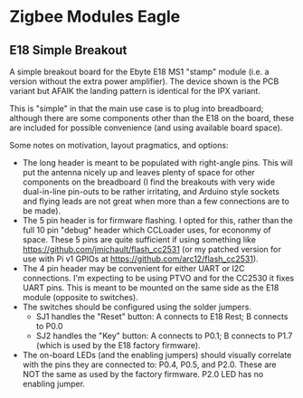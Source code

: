 # Zigbee Modules Eagle
## E18 Simple Breakout
A simple breakout board for the Ebyte E18 MS1 "stamp" module (i.e. a version without the extra power amplifier). The device shown is the PCB variant but AFAIK the landing pattern is identical for the IPX variant.

This is "simple" in that the main use case is to plug into breadboard; although there are some components other than the E18 on the board, these are included for possible convenience (and using available board space).

Some notes on motivation, layout pragmatics, and options:
- The long header is meant to be populated with right-angle pins. This will put the antenna nicely up and leaves plenty of space for other components on the breadboard (I find the breakouts with very wide dual-in-line pin-outs to be rather irritating, and Arduino style sockets and flying leads are not great when more than a few connections are to be made).
- The 5 pin header is for firmware flashing. I opted for this, rather than the full 10 pin "debug" header which CCLoader uses, for econonmy of space. These 5 pins are quite sufficient if using something like https://github.com/jmichault/flash_cc2531 (or my patched version for use with Pi v1 GPIOs at https://github.com/arc12/flash_cc2531).
- The 4 pin header may be convenient for either UART or I2C connections. I'm expecting to be using PTVO and for the CC2530 it fixes UART pins. This is meant to be mounted on the same side as the E18 module (opposite to switches).
- The switches should be configured using the solder jumpers.
  - SJ1 handles the "Reset" button: A connects to E18 Rest; B connects to P0.0
  - SJ2 handles the "Key" button: A connects to P0.1; B connects to P1.7 (which is used by the E18 factory firmware).
- The on-board LEDs (and the enabling jumpers) should visually correlate with the pins they are connected to: P0.4, P0.5, and P2.0. These are NOT the same as used by the factory firmware. P2.0 LED has no enabling jumper.
